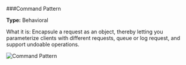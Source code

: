 ###Command Pattern

**Type:** Behavioral

What it is:
Encapsule a request as an object, thereby letting you parameterize clients with different requests, queue or log request, and support undoable operations.

![Command Pattern](https://github.com/cleidsondias/ignis-inventum-infra/blob/master/src/main/java/br/com/ignisinventum/infra/patters/behavioral/command/Command%20Pattern.jpg?raw=true)
